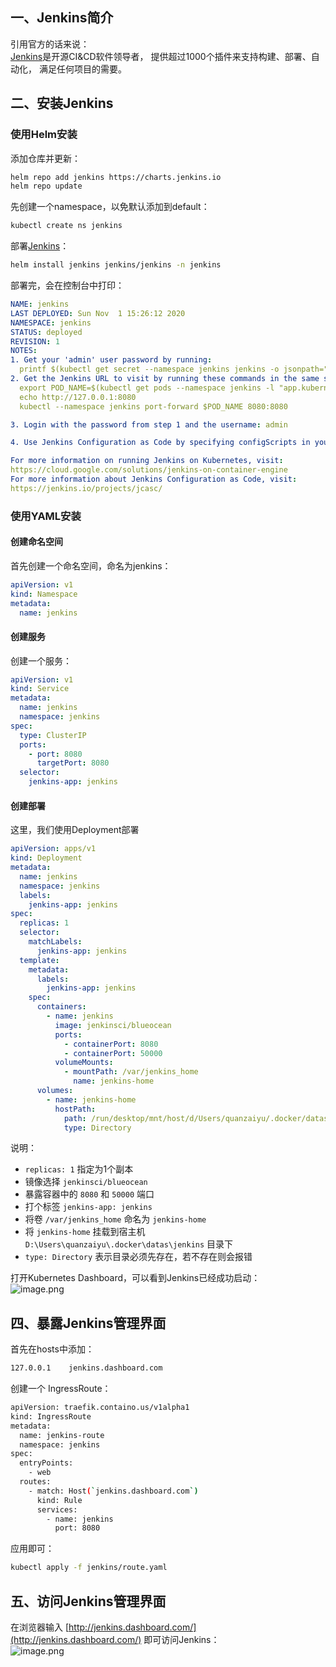 <a name="3AuwY"></a>
## 一、Jenkins简介
引用官方的话来说：<br />[Jenkins](https://www.jenkins.io/zh/)是开源CI&CD软件领导者， 提供超过1000个插件来支持构建、部署、自动化， 满足任何项目的需要。

<a name="n78wr"></a>
## 二、安装Jenkins
<a name="FQdYW"></a>
### 使用Helm安装
添加仓库并更新：
```bash
helm repo add jenkins https://charts.jenkins.io
helm repo update
```
先创建一个namespace，以免默认添加到default：
```bash
kubectl create ns jenkins

```
部署[Jenkins](https://artifacthub.io/packages/helm/jenkinsci/jenkins)：
```bash
helm install jenkins jenkins/jenkins -n jenkins
```

部署完，会在控制台中打印：
```yaml
NAME: jenkins
LAST DEPLOYED: Sun Nov  1 15:26:12 2020
NAMESPACE: jenkins
STATUS: deployed
REVISION: 1
NOTES:
1. Get your 'admin' user password by running:
  printf $(kubectl get secret --namespace jenkins jenkins -o jsonpath="{.data.jenkins-admin-password}" | base64 --decode);echo
2. Get the Jenkins URL to visit by running these commands in the same shell:
  export POD_NAME=$(kubectl get pods --namespace jenkins -l "app.kubernetes.io/component=jenkins-master" -l "app.kubernetes.io/instance=jenkins" -o jsonpath="{.items[0].metadata.name}")
  echo http://127.0.0.1:8080
  kubectl --namespace jenkins port-forward $POD_NAME 8080:8080

3. Login with the password from step 1 and the username: admin

4. Use Jenkins Configuration as Code by specifying configScripts in your values.yaml file, see documentation: http:///configuration-as-code and examples: https://github.com/jenkinsci/configuration-as-code-plugin/tree/master/demos

For more information on running Jenkins on Kubernetes, visit:
https://cloud.google.com/solutions/jenkins-on-container-engine
For more information about Jenkins Configuration as Code, visit:
https://jenkins.io/projects/jcasc/
```


<a name="D8xD5"></a>
### 使用YAML安装
<a name="AWhT2"></a>
#### 创建命名空间
首先创建一个命名空间，命名为jenkins：
```yaml
apiVersion: v1
kind: Namespace
metadata:
  name: jenkins
```

<a name="yBzBT"></a>
#### 创建服务
创建一个服务：
```yaml
apiVersion: v1
kind: Service
metadata:
  name: jenkins
  namespace: jenkins
spec:
  type: ClusterIP
  ports:
    - port: 8080
      targetPort: 8080
  selector:
    jenkins-app: jenkins
```
<a name="K0pRK"></a>
#### 创建部署
这里，我们使用Deployment部署
```yaml
apiVersion: apps/v1
kind: Deployment
metadata:
  name: jenkins
  namespace: jenkins
  labels:
    jenkins-app: jenkins
spec:
  replicas: 1
  selector:
    matchLabels:
      jenkins-app: jenkins
  template:
    metadata:
      labels:
        jenkins-app: jenkins
    spec:
      containers:
        - name: jenkins
          image: jenkinsci/blueocean
          ports:
            - containerPort: 8080
            - containerPort: 50000
          volumeMounts:
            - mountPath: /var/jenkins_home
              name: jenkins-home
      volumes:
        - name: jenkins-home
          hostPath:
            path: /run/desktop/mnt/host/d/Users/quanzaiyu/.docker/datas/jenkins
            type: Directory
```
说明：

- `replicas: 1` 指定为1个副本
- 镜像选择 `jenkinsci/blueocean`
- 暴露容器中的 `8080` 和 `50000` 端口
- 打个标签 `jenkins-app: jenkins`
- 将卷 `/var/jenkins_home` 命名为 `jenkins-home`
- 将 `jenkins-home` 挂载到宿主机 `D:\Users\quanzaiyu\.docker\datas\jenkins` 目录下
- `type: Directory` 表示目录必须先存在，若不存在则会报错

打开Kubernetes Dashboard，可以看到Jenkins已经成功启动：<br />![image.png](https://cdn.nlark.com/yuque/0/2020/png/2213540/1601430354448-9ed22bf3-5d4e-41ff-8311-583d9da8ce2c.png#align=left&display=inline&height=979&originHeight=979&originWidth=1903&size=149082&status=done&style=none&width=1903)

<a name="RPp8L"></a>
## 四、暴露Jenkins管理界面
首先在hosts中添加：
```bash
127.0.0.1    jenkins.dashboard.com
```
创建一个 IngressRoute：
```bash
apiVersion: traefik.containo.us/v1alpha1
kind: IngressRoute
metadata:
  name: jenkins-route
  namespace: jenkins
spec:
  entryPoints:
    - web
  routes:
    - match: Host(`jenkins.dashboard.com`)
      kind: Rule
      services:
        - name: jenkins
          port: 8080
```
应用即可：
```bash
kubectl apply -f jenkins/route.yaml
```

<a name="DrHD9"></a>
## 五、访问Jenkins管理界面
在浏览器输入 [http://jenkins.dashboard.com/](http://jenkins.dashboard.com/)  即可访问Jenkins：<br />![image.png](https://cdn.nlark.com/yuque/0/2020/png/2213540/1603856566203-f6473ec6-abb8-41bd-84fb-40cf0a1e952a.png#align=left&display=inline&height=345&originHeight=345&originWidth=1916&size=61296&status=done&style=none&width=1916)

